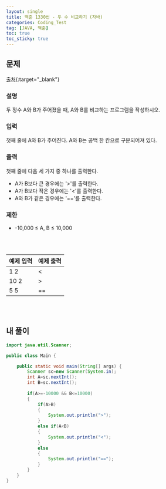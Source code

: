 ```yaml
---
layout: single
title: 백준 1330번 - 두 수 비교하기 (자바)
categories: Coding_Test
tag: [JAVA, 백준]
toc: true
toc_sticky: true
---
```


## 문제
[출처](https://www.acmicpc.net/problem/1330){:target="_blank"}
### 설명
두 정수 A와 B가 주어졌을 때, A와 B를 비교하는 프로그램을 작성하시오.

### 입력
첫째 줄에 A와 B가 주어진다. A와 B는 공백 한 칸으로 구분되어져 있다.

### 출력
첫째 줄에 다음 세 가지 중 하나를 출력한다.

 * A가 B보다 큰 경우에는 '>'를 출력한다.
 * A가 B보다 작은 경우에는 '<'를 출력한다.
 * A와 B가 같은 경우에는 '=='를 출력한다.

### 제한
 * -10,000 ≤ A, B ≤ 10,000

<br/><br/>

예제 입력|예제 출력
---|---
1 2|<
10 2|>
5 5|==

<br/><br/>

## 내 풀이
```java
import java.util.Scanner;

public class Main {

	public static void main(String[] args) {
		Scanner sc=new Scanner(System.in);
		int A=sc.nextInt();
		int B=sc.nextInt();
		
		if(A>=-10000 && B<=10000)
		{
			if(A>B)
			{
				System.out.println(">");
			}
			else if(A<B)
			{
				System.out.println("<");
			}
			else
			{
				System.out.println("==");
			}
		}
	}
}
```